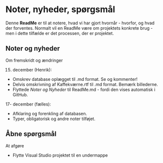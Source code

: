 # Noter, nyheder, spørgsmål
Denne **ReadMe** er til at notere, hvad vi har gjort hvornår - hvorfor, og hvad der forventes.
Normalt vil en ReadMe være om projektets konkrete brug - men i dette tilfælde er det processen, der er projektet.

## Noter og nyheder
Om fremskridt og ændringer

15. december (Henrik): 
* Omskrev database oplægget til .md format. Se og kommenter!
* Delvis omskrivning af Kaffekværne.rtf til .md format. Bemærk billederne.
* Flyttede _Noter og Nyheder_ til ReadMe.md - fordi den vises automatisk i GitHub.

17- december (fælles):
* Afklaring og forenkling af databasen. 
* Typer, obligatorisk og andre noter tilføjet.

## Åbne spørgsmål
At afgøre 
* Flytte Visual Studio projektet til en undermappe

